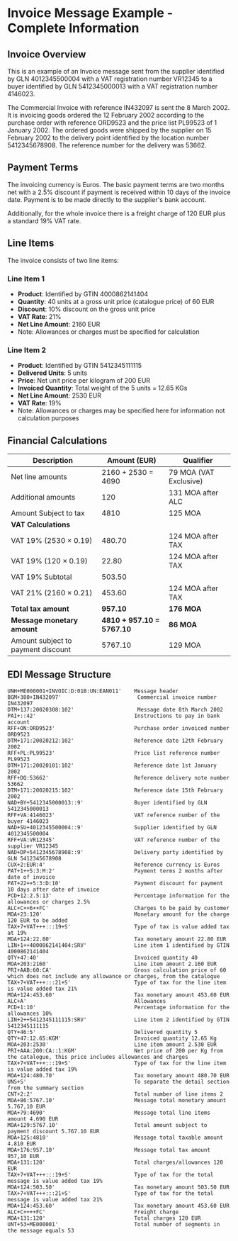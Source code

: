 # Invoice Message Example - Complete Information

## Invoice Overview

This is an example of an Invoice message sent from the supplier identified by GLN 4012345500004 with a VAT registration number VR12345 to a buyer identified by GLN 5412345000013 with a VAT registration number 4146023.

The Commercial Invoice with reference IN432097 is sent the 8 March 2002. It is invoicing goods ordered the 12 February 2002 according to the purchase order with reference ORD9523 and the price list PL99523 of 1 January 2002. The ordered goods were shipped by the supplier on 15 February 2002 to the delivery point identified by the location number 5412345678908. The reference number for the delivery was 53662.

## Payment Terms

The invoicing currency is Euros. The basic payment terms are two months net with a 2.5% discount if payment is received within 10 days of the invoice date. Payment is to be made directly to the supplier's bank account.

Additionally, for the whole invoice there is a freight charge of 120 EUR plus a standard 19% VAT rate.

## Line Items

The invoice consists of two line items:

### Line Item 1
- **Product**: Identified by GTIN 4000862141404
- **Quantity**: 40 units at a gross unit price (catalogue price) of 60 EUR
- **Discount**: 10% discount on the gross unit price
- **VAT Rate**: 21%
- **Net Line Amount**: 2160 EUR
- Note: Allowances or charges must be specified for calculation

### Line Item 2
- **Product**: Identified by GTIN 5412345111115
- **Delivered Units**: 5 units
- **Price**: Net unit price per kilogram of 200 EUR
- **Invoiced Quantity**: Total weight of the 5 units = 12.65 KGs
- **Net Line Amount**: 2530 EUR
- **VAT Rate**: 19%
- Note: Allowances or charges may be specified here for information not calculation purposes

## Financial Calculations

| Description | Amount (EUR) | Qualifier |
|-------------|--------------|-----------|
| Net line amounts | 2160 + 2530 = 4690 | 79 MOA (VAT Exclusive) |
| Additional amounts | 120 | 131 MOA after ALC |
| Amount Subject to tax | 4810 | 125 MOA |
| **VAT Calculations** | | |
| VAT 19% (2530 × 0.19) | 480.70 | 124 MOA after TAX |
| VAT 19% (120 × 0.19) | 22.80 | 124 MOA after TAX |
| VAT 19% Subtotal | 503.50 | |
| VAT 21% (2160 × 0.21) | 453.60 | 124 MOA after TAX |
| **Total tax amount** | **957.10** | **176 MOA** |
| **Message monetary amount** | **4810 + 957.10 = 5767.10** | **86 MOA** |
| Amount subject to payment discount | 5767.10 | 129 MOA |

## EDI Message Structure

```
UNH+ME000001+INVOIC:D:01B:UN:EAN011'    Message header
BGM+380+IN432097'                        Commercial invoice number IN432097
DTM+137:20020308:102'                    Message date 8th March 2002
PAI+::42'                               Instructions to pay in bank account
RFF+ON:ORD9523'                         Purchase order invoiced number ORD9523
DTM+171:20020212:102'                   Reference date 12th February 2002
RFF+PL:PL99523'                         Price list reference number PL99523
DTM+171:20020101:102'                   Reference date 1st January 2002
RFF+DQ:53662'                           Reference delivery note number 53662
DTM+171:20020215:102'                   Reference date 15th February 2002
NAD+BY+5412345000013::9'                Buyer identified by GLN 5412345000013
RFF+VA:4146023'                         VAT reference number of the buyer 4146023
NAD+SU+4012345500004::9'                Supplier identified by GLN 4012345500004
RFF+VA:VR12345'                         VAT reference number of the supplier VR12345
NAD+DP+5412345678908::9'                Delivery party identified by GLN 5412345678908
CUX+2:EUR:4'                            Reference currency is Euros
PAT+1++5:3:M:2'                         Payment terms 2 months after date of invoice
PAT+22++5:3:D:10'                       Payment discount for payment 10 days after date of invoice
PCD+12:2.5:13'                          Percentage information for the allowances or charges 2.5%
ALC+C++6++FC'                           Charges to be paid by customer
MOA+23:120'                             Monetary amount for the charge 120 EUR to be added
TAX+7+VAT+++:::19+S'                    Type of tax is value added tax at 19%
MOA+124:22.80'                          Tax monetary amount 22.80 EUR
LIN+1++4000862141404:SRV'               Line item 1 identified by GTIN 4000862141404
QTY+47:40'                              Invoiced quantity 40
MOA+203:2160'                           Line item amount 2.160 EUR
PRI+AAB:60:CA'                          Gross calculation price of 60 which does not include any allowance or charges, from the catalogue
TAX+7+VAT+++:::21+S'                    Type of tax for the line item is value added tax 21%
MOA+124:453.60'                         Tax monetary amount 453.60 EUR
ALC+A'                                  Allowances
PCD+1:10'                               Percentage information for the allowances 10%
LIN+2++5412345111115:SRV'               Line item 2 identified by GTIN 5412345111115
QTY+46:5'                               Delivered quantity 5
QTY+47:12.65:KGM'                       Invoiced quantity 12.65 Kg
MOA+203:2530'                           Line item amount 2.530 EUR
PRI+AAA:200:CA::1:KGM'                  Net price of 200 per Kg from the catalogue, this price includes allowances and charges
TAX+7+VAT+++:::19+S'                    Type of tax for the line item is value added tax 19%
MOA+124:480.70'                         Tax monetary amount 480.70 EUR
UNS+S'                                  To separate the detail section from the summary section
CNT+2:2'                                Total number of line items 2
MOA+86:5767.10'                         Message total monetary amount 5.767,10 EUR
MOA+79:4690'                            Message total line items amount 4.690 EUR
MOA+129:5767.10'                        Total amount subject to payment discount 5.767.10 EUR
MOA+125:4810'                           Message total taxable amount 4.810 EUR
MOA+176:957.10'                         Message total tax amount 957,10 EUR
MOA+131:120'                            Total charges/allowances 120 EUR
TAX+7+VAT+++:::19+S'                    Type of tax for the total message is value added tax 19%
MOA+124:503.50'                         Tax monetary amount 503.50 EUR
TAX+7+VAT+++:::21+S'                    Type of tax for the total message is value added tax 21%
MOA+124:453.60'                         Tax monetary amount 453.60 EUR
ALC+C++++FC'                            Freight charge
MOA+131:120'                            Total charges 120 EUR
UNT+53+ME000001'                        Total number of segments in the message equals 53
```